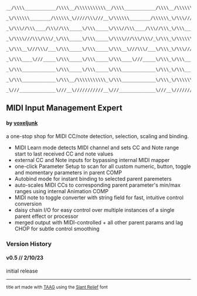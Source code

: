 ```                                                   
__/\\\\____________/\\\\__/\\\\\\\\\\\__/\\\\____________/\\\\__/\\\\\\\\\\\\\\\_        
 _\/\\\\\\________/\\\\\\_\/////\\\///__\/\\\\\\________/\\\\\\_\/\\\///////////__       
  _\/\\\//\\\____/\\\//\\\_____\/\\\_____\/\\\//\\\____/\\\//\\\_\/\\\_____________      
   _\/\\\\///\\\/\\\/_\/\\\_____\/\\\_____\/\\\\///\\\/\\\/_\/\\\_\/\\\\\\\\\\\_____     
    _\/\\\__\///\\\/___\/\\\_____\/\\\_____\/\\\__\///\\\/___\/\\\_\/\\\///////______    
     _\/\\\____\///_____\/\\\_____\/\\\_____\/\\\____\///_____\/\\\_\/\\\_____________   
      _\/\\\_____________\/\\\_____\/\\\_____\/\\\_____________\/\\\_\/\\\_____________  
       _\/\\\_____________\/\\\__/\\\\\\\\\\\_\/\\\_____________\/\\\_\/\\\\\\\\\\\\\\\_ 
        _\///______________\///__\///////////__\///______________\///__\///////////////__
```
## MIDI Input Management Expert
#### by [voxeljunk](https://linktr.ee/voxeljunk)
a one-stop shop for MIDI CC/note detection, selection, scaling and binding.
- MIDI Learn mode detects MIDI channel and sets CC and Note range start to last received CC and note values
- external CC and Note inputs for bypassing internal MIDI mapper
- one-click Parameter Setup to scan for all custom numeric, button, toggle and momentary parameters in parent COMP
- Autobind mode for instant binding to selected parent paremeters
- auto-scales MIDI CCs to corresponding parent parameter's min/max ranges using internal Animation COMP
- MIDI note to toggle converter with string field for fast, intuitive control conversion
- daisy chain I/O for easy control over multiple instances of a single parent effect or processor
- merged output with MIDI-controlled + all other parent params and lag CHOP for subtle control smoothing

### Version History
#### v0.5 // 2/10/23
initial release

---
<sub>title art made with [TAAG](https://patorjk.com/software/taag/) using the [Slant Relief](https://patorjk.com/software/taag/#p=author&f=Slant%20Relief&t=MIME) font</sub>
